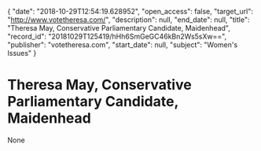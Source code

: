 {
  "date": "2018-10-29T12:54:19.628952", 
  "open_access": false, 
  "target_url": "http://www.votetheresa.com/", 
  "description": null, 
  "end_date": null, 
  "title": "Theresa May, Conservative Parliamentary Candidate, Maidenhead", 
  "record_id": "20181029T125419/hHh6SmGeGC46kBn2Ws5sXw==", 
  "publisher": "votetheresa.com", 
  "start_date": null, 
  "subject": "Women's Issues"
}

# Theresa May, Conservative Parliamentary Candidate, Maidenhead

None